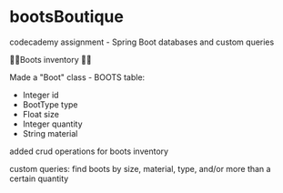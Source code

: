 # bootsBoutique
codecademy assignment - Spring Boot databases and custom queries 

👢👢Boots inventory 👢👢

Made a "Boot" class - BOOTS table:
- Integer id
- BootType type
- Float size
- Integer quantity
- String material

added crud operations for boots inventory

custom queries: find boots by size, material, type, and/or more than a certain quantity 

